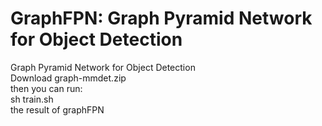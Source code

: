 # GraphFPN: Graph Pyramid Network for Object Detection
Graph Pyramid Network for Object Detection \
Download graph-mmdet.zip \
then you can run: \
sh train.sh \
the result of graphFPN

